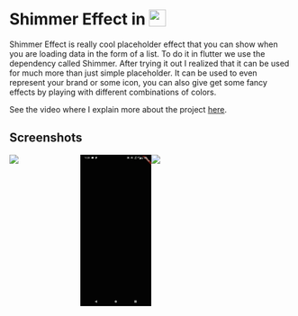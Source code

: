 # Shimmer Effect in  <img src='http://sovitpoudel.com.np/wp-content/uploads/2019/01/flutter.png' height='30' width='30' align='top'>

Shimmer Effect is really cool placeholder effect that you can show when you are loading data in the form of a list. To do it in flutter we use the dependency called Shimmer. After trying it out I realized that it can be used for much more than just simple placeholder. It can be used to even represent your brand or some icon, you can also give get some fancy effects by playing with different combinations of colors.

See the video where I explain more about the project [here](https://youtu.be/TnAaCyPzVuY).

## Screenshots

<img src='https://github.com/Ronak99/Shimmer-Effect-Flutter/blob/master/ss/first.gif' align='left' width='25%'>

<img src='https://github.com/Ronak99/Shimmer-Effect-Flutter/blob/master/ss/second.gif' align='left' width='25%'>

<img src='https://github.com/Ronak99/Shimmer-Effect-Flutter/blob/master/ss/third.gif' width='25%'>
